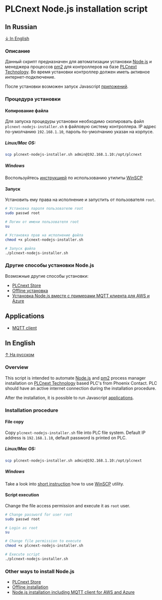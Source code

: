 # PLCnext Node.js installation script

## In Russian
[↓ In English](#in-english)

### Описание
Данный скрипт предназначен для автоматизации установки [Node.js](https://nodejs.org/en/) и менеджера процессов [pm2](https://pm2.io) для контроллеров на базе [PLCnext Technology](https://www.phoenixcontact.com/plcnext/). Во время установки контроллер должен иметь активное интернет-подключение.

После установки возможен запуск Javascript [приложений](#Applications).

### Процедура установки
#### Копирование файла
Для запуска процедуры установки необходимо скопировать файл `plcnext-nodejs-installer.sh` в файловую систему контроллера.
IP адрес по-умолчанию `192.168.1.10`, пароль по-умолчанию указан на корпусе.

##### Linux/Mac OS:
```bash
scp plcnext-nodejs-installer.sh admin@192.168.1.10:/opt/plcnext
```

##### Windows
Воспользуйтесь [инструкцией](https://www.plcnext-community.net/index.php?option=com_content&view=article&id=58:how-to-use-winscp-2) по использованию утилиты [WinSCP](https://winscp.net/eng/download.php)

#### Запуск
Установить ему права на исполнение и запустить от пользователя `root`.

```bash
# Установка пароля пользователю root
sudo passwd root

# Логин от имени пользователя root
su

# Установка прав на исполнение файла
chmod +x plcnext-nodejs-installer.sh

# Запуск файла
./plcnext-nodejs-installer.sh
```

### Другие способы установки Node.js
Возможные другие способы установки:
-  [PLCnext Store](https://www.plcnextstore.com/#/225)
-  [Offline установка](https://www.plcnext-community.net/en/hn-makers-blog/418-install-node-red-and-pm2-offline.html)
-  [Установка Node.js вместе с примерами MQTT клиента для AWS и Azure](https://github.com/plcnextusa/PLCnext_AWS_AZURE)

## Applications
-  [MQTT client](https://github.com/axhelp/mqtt-client-dataserver)

## In English
[↑ На русском](#in-russian)

### Overview
This script is intended to automate [Node.js](https://nodejs.org/en/) and [pm2](https://pm2.io) process manager installation on [PLCnext Technology](https://www.phoenixcontact.com/plcnext/) based PLC's from Phoenix Contact. PLC should have an active internet connection during the installation procedure.

After the installation, it is possible to run Javascript [applications](#Applications).

### Installation procedure
#### File copy
Copy `plcnext-nodejs-installer.sh` file into PLC file system.
Default IP address is `192.168.1.10`, default password is printed on PLC.

##### Linux/Mac OS:
```bash
scp plcnext-nodejs-installer.sh admin@192.168.1.10:/opt/plcnext
```

##### Windows
Take a look into [short instruction](https://www.plcnext-community.net/index.php?option=com_content&view=article&id=58:how-to-use-winscp-2) how to use [WinSCP](https://winscp.net/eng/download.php) utility.

#### Script execution
Change the file access permission and execute it as `root` user.

```bash
# Change password for user root 
sudo passwd root

# Login as root
su

# Change file permission to execute
chmod +x plcnext-nodejs-installer.sh

# Execute script
./plcnext-nodejs-installer.sh
```

### Other ways to install Node.js
-  [PLCnext Store](https://www.plcnextstore.com/#/225)
-  [Offline installation](https://www.plcnext-community.net/en/hn-makers-blog/418-install-node-red-and-pm2-offline.html)
-  [Node.js installation including MQTT client for AWS and Azure](https://github.com/plcnextusa/PLCnext_AWS_AZURE)
